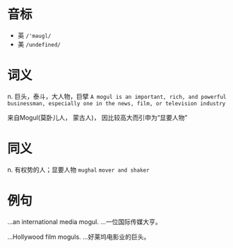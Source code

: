 # 音标

- 英 `/'məugl/`
- 美 `/undefined/`

# 词义

n. 巨头，泰斗，大人物，巨擘
`A mogul is an important, rich, and powerful businessman, especially one in the news, film, or television industry`



来自Mogul(莫卧儿人， 蒙古人)， 因比较高大而引申为“显要人物”

# 同义

n. 有权势的人；显要人物
`mughal` `mover and shaker`

# 例句

...an international media mogul.
...一位国际传媒大亨。

...Hollywood film moguls.
...好莱坞电影业的巨头。


